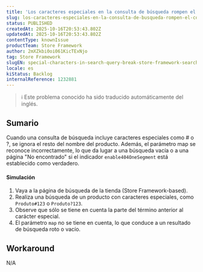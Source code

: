 ```yaml
---
title: 'Los caracteres especiales en la consulta de búsqueda rompen el comportamiento de búsqueda de Store Framework'
slug: los-caracteres-especiales-en-la-consulta-de-busqueda-rompen-el-comportamiento-de-busqueda-de-store-framework
status: PUBLISHED
createdAt: 2025-10-16T20:53:43.802Z
updatedAt: 2025-10-16T20:53:43.802Z
contentType: knownIssue
productTeam: Store Framework
author: 2mXZkbi0oi061KicTExNjo
tag: Store Framework
slugEN: special-characters-in-search-query-break-store-framework-search-behavior
locale: es
kiStatus: Backlog
internalReference: 1232881
---
```


>ℹ️ Este problema conocido ha sido traducido automáticamente del inglés.

## Sumario


Cuando una consulta de búsqueda incluye caracteres especiales como # o ?, se ignora el resto del nombre del producto. Además, el parámetro map se reconoce incorrectamente, lo que da lugar a una búsqueda vacía o a una página "No encontrado" si el indicador `enable404OneSegment` está establecido como verdadero.


#### Simulación



1. Vaya a la página de búsqueda de la tienda (Store Framework-based).
2. Realiza una búsqueda de un producto con caracteres especiales, como `Produto#123` o `Produto?123`.
3. Observe que sólo se tiene en cuenta la parte del término anterior al carácter especial.
4. El parámetro `map` no se tiene en cuenta, lo que conduce a un resultado de búsqueda roto o vacío.

## Workaround


N/A


